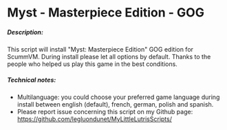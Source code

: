 # Myst - Masterpiece Edition - GOG

##### Description:
This script will install "Myst: Masterpiece Edition" GOG edition for ScummVM.
During install please let all options by default.
Thanks to the people who helped us play this game in the best conditions.

##### Technical notes:
- Multilanguage: you could choose your preferred game language during install between english (default), french, german, polish and spanish.
- Please report issue concerning this script on my Github page:
https://github.com/legluondunet/MyLittleLutrisScripts/
